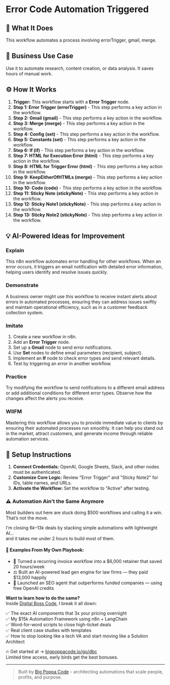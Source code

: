 # Error Code Automation Triggered

## 🚀 What It Does
This workflow automates a process involving errorTrigger, gmail, merge.

## 💼 Business Use Case
Use it to automate research, content creation, or data analysis. It saves hours of manual work.

## ⚙️ How It Works
1.  **Trigger:** This workflow starts with a **Error Trigger** node.
2. **Step 1: Error Trigger (errorTrigger)** - This step performs a key action in the workflow.
3. **Step 2: Gmail (gmail)** - This step performs a key action in the workflow.
4. **Step 3: Merge (merge)** - This step performs a key action in the workflow.
5. **Step 4: Config (set)** - This step performs a key action in the workflow.
6. **Step 5: Constants (set)** - This step performs a key action in the workflow.
7. **Step 6: If (if)** - This step performs a key action in the workflow.
8. **Step 7: HTML for Execution Error (html)** - This step performs a key action in the workflow.
9. **Step 8: HTML for Trigger Error (html)** - This step performs a key action in the workflow.
10. **Step 9: KeepEitherOfHTMLs (merge)** - This step performs a key action in the workflow.
11. **Step 10: Code (code)** - This step performs a key action in the workflow.
12. **Step 11: Sticky Note (stickyNote)** - This step performs a key action in the workflow.
13. **Step 12: Sticky Note1 (stickyNote)** - This step performs a key action in the workflow.
14. **Step 13: Sticky Note2 (stickyNote)** - This step performs a key action in the workflow.

## 💡 AI-Powered Ideas for Improvement
### Explain
This n8n workflow automates error handling for other workflows. When an error occurs, it triggers an email notification with detailed error information, helping users identify and resolve issues quickly.

### Demonstrate
A business owner might use this workflow to receive instant alerts about errors in automated processes, ensuring they can address issues swiftly and maintain operational efficiency, such as in a customer feedback collection system.

### Imitate
1. Create a new workflow in n8n.
2. Add an **Error Trigger** node.
3. Set up a **Gmail** node to send error notifications.
4. Use **Set** nodes to define email parameters (recipient, subject).
5. Implement an **If** node to check error types and send relevant details.
6. Test by triggering an error in another workflow.

### Practice
Try modifying the workflow to send notifications to a different email address or add additional conditions for different error types. Observe how the changes affect the alerts you receive.

### WIIFM
Mastering this workflow allows you to provide immediate value to clients by ensuring their automated processes run smoothly. It can help you stand out in the market, attract customers, and generate income through reliable automation services.

## 🔧 Setup Instructions
1. **Connect Credentials:** OpenAI, Google Sheets, Slack, and other nodes must be authenticated.
2. **Customize Core Logic:** Review "Error Trigger" and "Sticky Note2" for IDs, table names, and URLs.
3. **Activate the Workflow:** Set the workflow to "Active" after testing.

### ⚠️ Automation Ain’t the Same Anymore

Most builders out here are stuck doing $500 workflows and calling it a win.  
That’s not the move.  

I'm closing $6k–$13k deals by stacking simple automations with lightweight AI...  
and it takes me under 2 hours to build most of them.

#### 🧠 Examples From My Own Playbook:
- 🔁 Turned a recurring invoice workflow into a $6,000 retainer that saved 20 hours/week  
- ⚖️ Built an AI-powered lead gen engine for law firms — they paid $13,000 happily  
- 🚀 Launched an SEO agent that outperforms funded companies — using free OpenAI credits  

**Want to learn how to do the same?**  
Inside [Digital Boss Code](https://bigpoppacode.io/go/dbc), I break it all down:

✅ The exact AI components that 3x your pricing overnight  
✅ My $15k Automation Framework using n8n + LangChain  
✅ Word-for-word scripts to close high-ticket deals  
✅ Real client case studies with templates  
✅ How to stop looking like a tech VA and start moving like a Solution Architect  

🔥 Get started at → [bigpoppacode.io/go/dbc](https://bigpoppacode.io/go/dbc)  
Limited time access, early birds get the best bonuses.

---
> Built by [Big Poppa Code](https://bigpoppacode.io) – architecting automations that scale people, profits, and purpose.

